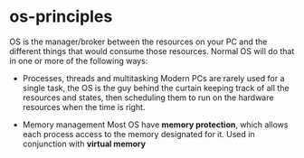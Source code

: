 # os-principles

OS is the manager/broker between the resources on your
PC and the different things that would consume those 
resources. Normal OS will do that in one or more of the
following ways:

- Processes, threads and multitasking
Modern PCs are rarely used for a single task, the OS is
the guy behind the curtain keeping track of all the 
resources and states, then scheduling them to run on
the hardware resources when the time is right.

- Memory management 
Most OS have **memory protection**, which allows each 
process access to the memory designated for it. Used in
conjunction with **virtual memory**
